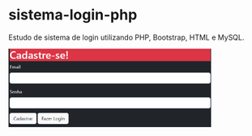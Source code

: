 # sistema-login-php

Estudo de sistema de login utilizando PHP, Bootstrap, HTML e MySQL.

<img src="img/tela-inicial.png" width=400px>